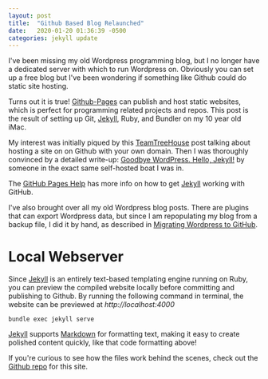 ```yaml
---
layout: post
title:  "Github Based Blog Relaunched"
date:   2020-01-20 01:36:39 -0500
categories: jekyll update
---
```

I've been missing my old Wordpress programming blog, but I no longer have a dedicated server with which to run Wordpress on. Obviously you can set up a free blog but I've been wondering if something like Github could do static site hosting.

Turns out it is true! [Github-Pages] can publish and host static websites, which is perfect for programming related projects and repos.
This post is the result of setting up Git, [Jekyll][jekyll-home], Ruby, and Bundler on my 10 year old iMac.

My interest was initially piqued by this [TeamTreeHouse][teamtreehouse] post talking about hosting a site on on Github with your own domain. Then I was thoroughly convinced by a detailed write-up: [Goodbye WordPress. Hello, Jekyll!][stealthpuppy] by someone in the exact same self-hosted boat I was in.

The [GitHub Pages Help][jekyll-help] has more info on how to get [Jekyll][jekyll-home] working with GitHub.

I've also brought over all my old Wordpress blog posts. There are plugins that can export Wordpress data, but since I am repopulating my blog from a backup file, I did it by hand, as described in [Migrating Wordpress to GitHub][migrating-wordpress]. 

Local Webserver
===

Since [Jekyll][jekyll-home] is an entirely text-based templating engine running on Ruby, you can preview the compiled website locally before committing and publishing to Github. By running the following command in terminal, the website can be previewed at _http://localhost:4000_

`bundle exec jekyll serve`

[Jekyll][jekyll-home] supports [Markdown][markdown] for formatting text, making it easy to create polished content quickly, like that code formatting above!

If you're curious to see how the files work behind the scenes, check out the [Github repo][this-repo] for this site.

[this-repo]: https://github.com/dkrue/dkrue.github.io
[markdown]: https://en.wikipedia.org/wiki/Markdown
[stealthpuppy]: https://stealthpuppy.com/goodbye-wordpess-hello-jekyll/
[Github-Pages]: https://pages.github.com/
[jekyll-help]: https://help.github.com/en/github/working-with-github-pages/creating-a-github-pages-site-with-jekyll
[jekyll-home]:   https://jekyllrb.com/
[teamtreehouse]: https://blog.teamtreehouse.com/using-github-pages-to-host-your-website
[migrating-wordpress]:  https://akshayranganath.github.io/Migrating-Wordpress-Blogs-to-Github-Pages/